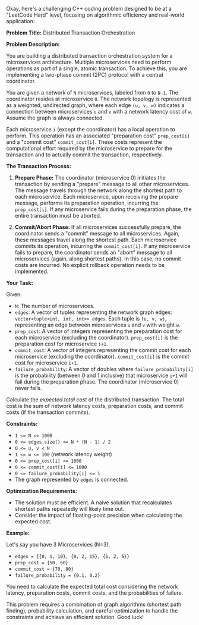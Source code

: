 Okay, here's a challenging C++ coding problem designed to be at a "LeetCode Hard" level, focusing on algorithmic efficiency and real-world application:

**Problem Title:** Distributed Transaction Orchestration

**Problem Description:**

You are building a distributed transaction orchestration system for a microservices architecture.  Multiple microservices need to perform operations as part of a single, atomic transaction.  To achieve this, you are implementing a two-phase commit (2PC) protocol with a central coordinator.

You are given a network of `N` microservices, labeled from `0` to `N-1`. The coordinator resides at microservice `0`. The network topology is represented as a weighted, undirected graph, where each edge `(u, v, w)` indicates a connection between microservices `u` and `v` with a network latency cost of `w`. Assume the graph is always connected.

Each microservice `i` (except the coordinator) has a local operation to perform.  This operation has an associated "preparation cost" `prep_cost[i]` and a "commit cost" `commit_cost[i]`.  These costs represent the computational effort required by the microservice to prepare for the transaction and to actually commit the transaction, respectively.

**The Transaction Process:**

1.  **Prepare Phase:** The coordinator (microservice 0) initiates the transaction by sending a "prepare" message to all other microservices. The message travels through the network along the shortest path to each microservice. Each microservice, upon receiving the prepare message, performs its preparation operation, incurring the `prep_cost[i]`. If any microservice fails during the preparation phase, the entire transaction must be aborted.

2.  **Commit/Abort Phase:**  If all microservices successfully prepare, the coordinator sends a "commit" message to all microservices. Again, these messages travel along the shortest path. Each microservice commits its operation, incurring the `commit_cost[i]`. If any microservice fails to prepare, the coordinator sends an "abort" message to all microservices (again, along shortest paths). In this case, no commit costs are incurred. No explicit rollback operation needs to be implemented.

**Your Task:**

Given:

*   `N`: The number of microservices.
*   `edges`: A vector of tuples representing the network graph edges: `vector<tuple<int, int, int>> edges`. Each tuple is `(u, v, w)`, representing an edge between microservices `u` and `v` with weight `w`.
*   `prep_cost`: A vector of integers representing the preparation cost for each microservice (excluding the coordinator). `prep_cost[i]` is the preparation cost for microservice `i+1`.
*   `commit_cost`: A vector of integers representing the commit cost for each microservice (excluding the coordinator). `commit_cost[i]` is the commit cost for microservice `i+1`.
*   `failure_probability`: A vector of doubles where `failure_probability[i]` is the probability (between 0 and 1 inclusive) that microservice `i+1` will fail during the preparation phase. The coordinator (microservice 0) never fails.

Calculate the *expected total cost* of the distributed transaction. The total cost is the sum of network latency costs, preparation costs, and commit costs (if the transaction commits).

**Constraints:**

*   `1 <= N <= 1000`
*   `0 <= edges.size() <= N * (N - 1) / 2`
*   `0 <= u, v < N`
*   `1 <= w <= 100` (network latency weight)
*   `0 <= prep_cost[i] <= 1000`
*   `0 <= commit_cost[i] <= 1000`
*   `0 <= failure_probability[i] <= 1`
*   The graph represented by `edges` is connected.

**Optimization Requirements:**

*   The solution must be efficient.  A naive solution that recalculates shortest paths repeatedly will likely time out.
*   Consider the impact of floating-point precision when calculating the expected cost.

**Example:**

Let's say you have 3 Microservices (N=3).

*   `edges = {{0, 1, 10}, {0, 2, 15}, {1, 2, 5}}`
*   `prep_cost = {50, 60}`
*   `commit_cost = {70, 80}`
*   `failure_probability = {0.1, 0.2}`

You need to calculate the expected total cost considering the network latency, preparation costs, commit costs, and the probabilities of failure.

This problem requires a combination of graph algorithms (shortest path finding), probability calculation, and careful optimization to handle the constraints and achieve an efficient solution. Good luck!
